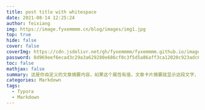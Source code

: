 ```yaml
---
title: post title with whitespace
date: 2021-08-14 12:25:24
author: feixiang
img: https://image.fyxemmmm.cn/blog/images/img1.jpg
top: true
hide: false
cover: false
coverImg: https://cdn.jsdelivr.net/gh/fyxemmmm/fyxemmmm.github.io/images/1.jpg
password: 8d969eef6ecad3c29a3a629280e686cf0c3f5d5a86aff3ca12020c923adc6c92
toc: false
mathjax: false
summary: 这是你自定义的文章摘要内容，如果这个属性有值，文章卡片摘要就显示这段文字，否则程序会自动截取文章的部分内容作为摘要
categories: Markdown
tags:
  - Typora
  - Markdown
---
```

